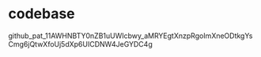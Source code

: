 # codebase
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
